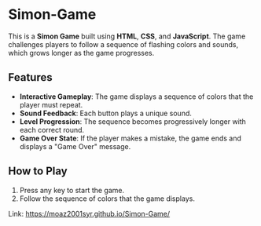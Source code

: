 # Simon-Game

This is a **Simon Game** built using **HTML**, **CSS**, and **JavaScript**. The game challenges players to follow a sequence of flashing colors and sounds, which grows longer as the game progresses.

## Features

- **Interactive Gameplay**: The game displays a sequence of colors that the player must repeat.
- **Sound Feedback**: Each button plays a unique sound.
- **Level Progression**: The sequence becomes progressively longer with each correct round.
- **Game Over State**: If the player makes a mistake, the game ends and displays a "Game Over" message.

## How to Play

1. Press any key to start the game.
2. Follow the sequence of colors that the game displays.

Link:
https://moaz2001syr.github.io/Simon-Game/
